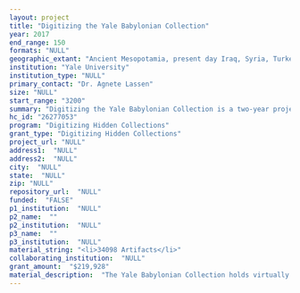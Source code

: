 ```yaml
--- 
layout: project 
title: "Digitizing the Yale Babylonian Collection"
year: 2017
end_range: 150
formats: "NULL"
geographic_extant: "Ancient Mesopotamia, present day Iraq, Syria, Turkey. By far the largest group of the YBC materials derive from Southern Iraq, and in particular the site of ancient Umma."
institution: "Yale University"
institution_type: "NULL"
primary_contact: "Dr. Agnete Lassen"
size: "NULL"
start_range: "3200"
summary: "Digitizing the Yale Babylonian Collection is a two-year project to digitize c. 34,000 cuneiform artefacts housed in the Yale Babylonian Collection (YBC). The Collection represents one of the most substantial cuneiform collections in the world and holds documents of unparalleled historical significance, shedding light on the earliest phases of human history. The aim of the project is to create and disseminate comprehensive documentation for research communities focused on deciphering and producing scholarship on the ancient Near East. The project will use two different imaging techniques, flatbed scanning and RTI (Reflectance Transformation Imagery), to digitize the artefacts and disseminate them through Yale’s Discovery portal, the YBC website and the Cuneiform Digital Library Initiative, hosted at UCLA which functions as the digital portal for cuneiform inscriptions. The project will make the cuneiform texts held at YBC globally accessible to scholars as well as to the public."
hc_id: "26277053"
program: "Digitizing Hidden Collections"
grant_type: "Digitizing Hidden Collections"
project_url: "NULL"
address1:  "NULL"
address2:  "NULL"
city:  "NULL"
state:  "NULL"
zip: "NULL"
repository_url:  "NULL"
funded:  "FALSE"
p1_institution:  "NULL"
p2_name:  ""
p2_institution:  "NULL"
p3_name:  ""
p3_institution:  "NULL"
material_string: "<li>34098 Artifacts</li>"
collaborating_institution:  "NULL"
grant_amount:  "$219,928"
material_description:  "The Yale Babylonian Collection holds virtually every genre, type, and period of ancient Mesopotamian writing, including commemorative inscriptions, scholarly treatises, letters and business documents, administrative accounts, inscribed seals, seal impressions, and other objects, and literature in Sumerian, Akkadian, and Hittite. Among its particular treasures are tablets of the Epic of Gilgamesh and other epic narratives, a group of the world’s oldest recipes, a large corpus of magic spells and mathematical texts, royal correspondence in Sumerian and Akkadian, and a Sumerian agricultural manual. Of special interest is the oeuvre of the first author in history whose work can be identified: a princess called Enheduanna, whose passionate poetry, composed over 4200 years ago, was first discovered and edited in the Collection."
---
```

